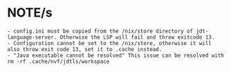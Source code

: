 # NOTE/s
    - config.ini must be copied from the /nix/store directory of jdt-language-server. Otherwise the LSP will fail and throw exitcode 13. 
    - Configuration cannot be set to the /nix/store, otherwise it will also throw exit code 13, set it to .cache instead.
    - "Java executable cannot be resolved" This issue can be resolved with rm -rf .cache/nvf/jdtls/workspace
